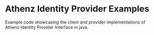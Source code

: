 # Athenz Identity Provider Examples

Example code showcasing the client and provider implementations of Athenz Identity Provider Interface in java.

